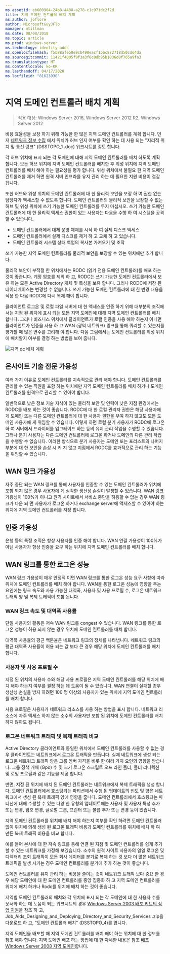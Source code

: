 ```yaml
---
ms.assetid: eb600904-24b8-4488-a278-c1c971dc2f2d
title: 지역 도메인 컨트롤러 배치 계획
ms.author: joflore
author: MicrosoftGuyJFlo
manager: mtillman
ms.date: 08/08/2018
ms.topic: article
ms.prod: windows-server
ms.technology: identity-adds
ms.openlocfilehash: f5b88afe50e9cb498eacf1bbc872718d50cd64da
ms.sourcegitcommit: 11421f4005f9f3a3f6c0db95b1836d0f765a9fa3
ms.translationtype: MT
ms.contentlocale: ko-KR
ms.lasthandoff: 04/17/2020
ms.locfileid: "81623930"
---
```

# <a name="planning-regional-domain-controller-placement"></a>지역 도메인 컨트롤러 배치 계획

> 적용 대상: Windows Server 2016, Windows Server 2012 R2, Windows Server 2012

비용 효율성을 보장 하기 위해 가능한 한 많은 지역 도메인 컨트롤러를 계획 합니다. 먼저 [네트워크 정보 수집](../../ad-ds/plan/Collecting-Network-Information.md) 에서 위치가 허브 인지 여부를 확인 하는 데 사용 되는 "지리적 위치 및 통신 링크" (DSSTOPO_1 .doc) 워크시트를 검토 합니다.

각 허브 위치에 표시 되는 각 도메인에 대해 지역 도메인 컨트롤러를 배치 하도록 계획 합니다. 모든 허브 위치에 지역 도메인 컨트롤러를 배치한 후 위성 위치에 지역 도메인 컨트롤러를 배치 해야 하는 필요성을 평가 합니다. 위성 위치에서 불필요 한 지역 도메인 컨트롤러를 제거 하면 원격 서버 인프라를 유지 관리 하는 데 필요한 지원 비용이 절감 됩니다.

또한 허브와 위성 위치의 도메인 컨트롤러에 대 한 물리적 보안을 보장 하 여 권한 없는 담당자가 액세스할 수 없도록 합니다. 도메인 컨트롤러의 물리적 보안을 보장할 수 없는 허브 및 위성 위치에 쓰기 가능한 도메인 컨트롤러를 두지 마십시오. 쓰기 가능한 도메인 컨트롤러에 대 한 물리적 액세스 권한이 있는 사용자는 다음을 수행 하 여 시스템을 공격할 수 있습니다.

- 도메인 컨트롤러에서 대체 운영 체제를 시작 하 여 실제 디스크 액세스
- 도메인 컨트롤러에서 실제 디스크를 제거 하 고 교체 하 고 있습니다.
- 도메인 컨트롤러 시스템 상태 백업의 복사본 가져오기 및 조작

쓰기 가능한 지역 도메인 컨트롤러를 물리적 보안을 보장할 수 있는 위치에만 추가 합니다.

물리적 보안이 부적절 한 위치에서는 RODC (읽기 전용 도메인 컨트롤러)를 배포 하는 것이 좋습니다. 계정 암호를 제외 하 고, RODC는 쓰기 가능한 도메인 컨트롤러에서 보유 하는 모든 Active Directory 개체 및 특성을 보유 합니다. 그러나 RODC에 저장 된 데이터베이스는 변경할 수 없습니다. 쓰기 가능한 도메인 컨트롤러에 대 한 변경 내용을 적용 한 다음 RODC에 다시 복제 해야 합니다.

클라이언트 로그온 및 로컬 파일 서버에 대 한 액세스를 인증 하기 위해 대부분의 조직에서는 지정 된 위치에 표시 되는 모든 지역 도메인에 대해 지역 도메인 컨트롤러를 배치 합니다. 그러나 비즈니스 위치에서 클라이언트가 로컬 인증을 사용 해야 하는지 아니면 클라이언트가 인증을 사용 하 고 WAN (광역 네트워크) 링크를 통해 쿼리할 수 있는지를 평가할 때 많은 변수를 고려해 야 합니다. 다음 그림에서는 도메인 컨트롤러를 위성 위치에 배치할지 여부를 결정 하는 방법을 보여 줍니다.

![지역 dc 배치 계획](media/Planning-Regional-Domain-Controller-Placement/49892c8c-2c99-4aab-92ba-808dbc8048e2.gif)

## <a name="onsite-technical-expertise-availability"></a>온사이트 기술 전문 가용성

여러 가지 이유로 도메인 컨트롤러를 지속적으로 관리 해야 합니다. 도메인 컨트롤러를 관리할 수 있는 직원을 포함 하는 위치에만 지역 도메인 컨트롤러를 배치 하거나 도메인 컨트롤러를 원격으로 관리할 수 있어야 합니다.

일반적으로 낮은 정보 기술 지식이 있는 물리적 보안 및 인력이 낮은 지점 환경에서는 RODC를 배포 하는 것이 좋습니다. RODC에 대 한 로컬 관리자 권한은 해당 사용자에 게 도메인 또는 다른 도메인 컨트롤러에 대 한 사용자 권한을 부여 하지 않고도 모든 도메인 사용자에 게 위임할 수 있습니다. 이렇게 하면 로컬 분기 사용자가 RODC에 로그온 하 여 서버에서 드라이버를 업그레이드 하는 등의 유지 관리 작업을 수행할 수 있습니다. 그러나 분기 사용자는 다른 도메인 컨트롤러에 로그온 하거나 도메인의 다른 관리 작업을 수행할 수 없습니다. 이러한 방식으로 분기 사용자는 도메인 또는 포리스트의 나머지 부분에 대 한 보안을 손상 시 키 지 않고 지점에서 RODC를 효과적으로 관리 하는 기능을 위임할 수 있습니다.

## <a name="wan-link-availability"></a>WAN 링크 가용성

자주 중단 되는 WAN 링크를 통해 사용자를 인증할 수 있는 도메인 컨트롤러가 위치에 포함 되지 않은 경우 사용자에 게 심각한 생산성 손실이 발생할 수 있습니다. WAN 링크 가용성이 100%가 아니고 원격 사이트에서 서비스 중단을 허용할 수 없는 경우 WAN 링크가 다운 되 면 사용자가 로그온 하거나 exchange server에 액세스할 수 있어야 하는 위치에 지역 도메인 컨트롤러를 저장 합니다.

## <a name="authentication-availability"></a>인증 가용성

은행 등의 특정 조직은 항상 사용자를 인증 해야 합니다. WAN 연결 가용성이 100%가 아닌 사용자가 항상 인증을 요구 하는 위치에 지역 도메인 컨트롤러를 배치 합니다.

## <a name="logon-performance-over-wan-links"></a>WAN 링크를 통한 로그온 성능

WAN 링크 가용성이 매우 안정적 이면 WAN 링크를 통한 로그온 성능 요구 사항에 따라 위치에 도메인 컨트롤러를 배치 해야 합니다. WAN을 통한 로그온 성능에 영향을 주는 요인에는 링크 속도와 사용 가능한 대역폭, 사용자 및 사용 프로필 수, 로그온 네트워크 트래픽 양 및 복제 트래픽이 포함 됩니다.

### <a name="wan-link-speed-and-bandwidth-utilization"></a>WAN 링크 속도 및 대역폭 사용률

단일 사용자의 활동은 저속 WAN 링크를 congest 수 있습니다. WAN 링크를 통한 로그온 성능이 허용 되지 않는 경우 위치에 도메인 컨트롤러를 배치 합니다.

대역폭 사용률의 평균 백분율은 네트워크 링크의 정체를 나타냅니다. 네트워크 링크의 평균 대역폭 사용률이 허용 되는 값 보다 큰 경우 해당 위치에 도메인 컨트롤러를 배치 합니다.

### <a name="number-of-users-and-usage-profiles"></a>사용자 및 사용 프로필 수

지정 된 위치의 사용자 수와 해당 사용 프로필은 지역 도메인 컨트롤러를 해당 위치에 배치 해야 하는지 여부를 결정 하는 데 도움이 될 수 있습니다. WAN 연결이 실패할 경우 생산성 손실을 방지 하려면 100 명 이상의 사용자가 있는 위치에 지역 도메인 컨트롤러를 배치 합니다.

사용 프로필은 사용자가 네트워크 리소스를 사용 하는 방법을 표시 합니다. 네트워크 리소스에 자주 액세스 하지 않는 소수의 사용자만 포함 된 위치에 도메인 컨트롤러를 배치 하지 않아도 됩니다.

### <a name="logon-network-traffic-vs-replication-traffic"></a>로그온 네트워크 트래픽 및 복제 트래픽 비교

Active Directory 클라이언트와 동일한 위치에서 도메인 컨트롤러를 사용할 수 없는 경우 클라이언트는 네트워크에서 로그온 트래픽을 만듭니다. 실제 네트워크에 생성 되는 로그온 네트워크 트래픽 양은 그룹 멤버 자격을 비롯 한 여러 가지 요인의 영향을 받습니다. 그룹 정책 개체 (Gpo) 수 및 크기 로그온 스크립트 오프 라인 폴더, 폴더 리디렉션 및 로밍 프로필과 같은 기능을 제공 합니다.

반면, 지정 된 위치에 배치 된 도메인 컨트롤러는 네트워크에서 복제 트래픽을 생성 합니다. 도메인 컨트롤러에서 호스팅되는 파티션에서 수행 된 업데이트의 빈도 및 양은 네트워크에서 생성 된 복제 트래픽 양에 영향을 줍니다. 도메인 컨트롤러에서 호스팅되는 파티션에 대해 수행할 수 있는 다양 한 유형의 업데이트에는 사용자 및 사용자 특성 추가 또는 변경, 암호 변경, 글로벌 그룹, 프린터 또는 볼륨 추가 또는 변경 등이 있습니다.

지역 도메인 컨트롤러를 위치에 배치 해야 하는지 여부를 확인 하려면 도메인 컨트롤러 없이 위치에 의해 생성 된 로그온 트래픽 비용과 도메인 컨트롤러를 위치에 배치 하 여 만든 복제 트래픽 비용을 비교 합니다.

예를 들어 본사에 대 한 저속 링크를 통해 연결 된 지점 및 도메인 컨트롤러를 쉽게 추가할 수 있는 네트워크를 가정해 보겠습니다. 소수의 원격 사이트 사용자의 일일 로그온 및 디렉터리 조회 트래픽이 모든 회사 데이터를 분기로 복제 하는 것 보다 더 많은 네트워크 트래픽을 발생 시키는 경우 도메인 컨트롤러를 분기에 추가 하는 것이 좋습니다.

도메인 컨트롤러를 유지 관리 하는 비용을 줄이는 것이 네트워크 트래픽 보다 중요 한 경우 해당 도메인에 대 한 도메인 컨트롤러를 중앙 집중화 하 고 지역 도메인 컨트롤러를 위치에 배치 하거나 Rodc를 위치에 배치 하는 것이 좋습니다.

지역별 도메인 컨트롤러의 배치와 각 위치에 표시 되는 각 도메인에 대 한 사용자 수를 문서화 하는 데 도움이 되는 워크시트의 경우 [Windows Server 2003 배포 키트의 작업 지원](https://microsoft.com/download/details.aspx?id=9608)을 참조 하 고, Job_Aids_Designing_and_Deploying_Directory_and_Security_Services .zip을 다운로드 하 고, "도메인 컨트롤러 배치" (DSSTOPO_4)를 엽니다.

지역 도메인을 배포할 때 지역 도메인 컨트롤러를 배치 해야 하는 위치에 대 한 정보를 참조 해야 합니다. 지역 도메인 배포 하는 방법에 대 한 자세한 내용은 참조 [배포 Windows Server 2008 지역 도메인](https://technet.microsoft.com/library/cc755118.aspx)합니다.
